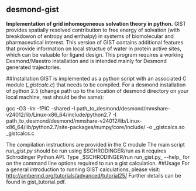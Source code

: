 ## desmond-gist
**Implementation of grid inhomogeneous solvation theory in python.**
GIST provides spatially resolved contribution to free energy of solvation (with breakdowon of entropy and enthalpy) in systems of biomolecular and pharmaceutical interest. This version of GIST contains additional features that provide information on local structue of water in protein active sites, which can be valuable for ligand design. This program requires a working Desmond/Maestro installation and is intended mainly for Desmond generated trajectories. 

##Installation
GIST is implemented as a python script with an associated C module (_\_gistcalc.c_) that needs to be compiled. For a desmond installation of python 2.5 (change path up to the location of desmond directory on your local machine, rest should be the same):
  
gcc -O3 -lm -fPIC -shared -I path_to_desmond/desmond/mmshare-v24012/lib/Linux-x86_64/include/python2.7 -I path_to_desmond/desmond/mmshare-v24012/lib/Linux-x86_64/lib/python2.7/site-packages/numpy/core/include/ -o _gistcalcs.so _gistcalcs.c

The compilation instructions are provided in the C module 
The main script _run\_gist.py_ should be run using $SCHRODINGER/run as it requires Schrodinger Python API. Type _$SCHRODINGER/run run\_gist.py_ --help_ for on the command line options required to run a gist calculation.
##Usage
For a general introduction to running GIST calculations, please visit: http://ambermd.org/tutorials/advanced/tutorial25/
Further details can be found in gist_tutorial.pdf. 

